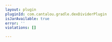 ```yaml
---
layout: plugin
pluginId: com.cantalou.gradle.dexDividerPlugin
isJarAvailable: true
error: ''
violations: []

---
```

